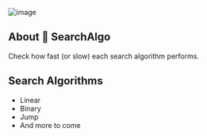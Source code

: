 ![image](https://user-images.githubusercontent.com/28583016/160677669-2de55bc0-5482-4591-bc84-3ffc54460557.png)

## About 🔎 SearchAlgo

Check how fast (or slow) each search algorithm performs.

## Search Algorithms
* Linear
* Binary
* Jump
* And more to come
